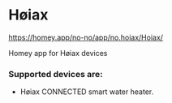 # Høiax
https://homey.app/no-no/app/no.hoiax/Hoiax/

Homey app for Høiax devices

### Supported devices are:
* Høiax CONNECTED smart water heater.

